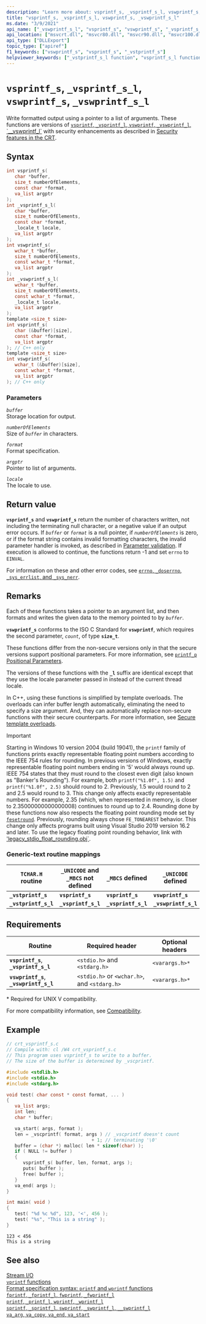 ```yaml
---
description: "Learn more about: vsprintf_s, _vsprintf_s_l, vswprintf_s, _vswprintf_s_l"
title: "vsprintf_s, _vsprintf_s_l, vswprintf_s, _vswprintf_s_l"
ms.date: "3/9/2021"
api_name: ["_vswprintf_s_l", "vsprintf_s", "vswprintf_s", "_vsprintf_s_l"]
api_location: ["msvcrt.dll", "msvcr80.dll", "msvcr90.dll", "msvcr100.dll", "msvcr100_clr0400.dll", "msvcr110.dll", "msvcr110_clr0400.dll", "msvcr120.dll", "msvcr120_clr0400.dll", "ucrtbase.dll", "ntoskrnl.exe"]
api_type: ["DLLExport"]
topic_type: ["apiref"]
f1_keywords: ["vswprintf_s", "vsprintf_s", "_vstprintf_s"]
helpviewer_keywords: ["_vstprintf_s_l function", "vsprintf_s_l function", "_vstprintf_s function", "vswprintf_s function", "vstprintf_s function", "vstprintf_s_l function", "vswprintf_s_l function", "vsprintf_s function", "_vsprintf_s_l function", "formatted text [C++]", "_vswprintf_s_l function"]
---
```

# `vsprintf_s`, `_vsprintf_s_l`, `vswprintf_s`, `_vswprintf_s_l`

Write formatted output using a pointer to a list of arguments. These functions are versions of [`vsprintf`, `_vsprintf_l`, `vswprintf`, `_vswprintf_l`, \`__vswprintf_l`](vsprintf-vsprintf-l-vswprintf-vswprintf-l-vswprintf-l.md) with security enhancements as described in [Security features in the CRT](../security-features-in-the-crt.md).

## Syntax

```C
int vsprintf_s(
   char *buffer,
   size_t numberOfElements,
   const char *format,
   va_list argptr
);
int _vsprintf_s_l(
   char *buffer,
   size_t numberOfElements,
   const char *format,
   _locale_t locale,
   va_list argptr
);
int vswprintf_s(
   wchar_t *buffer,
   size_t numberOfElements,
   const wchar_t *format,
   va_list argptr
);
int _vswprintf_s_l(
   wchar_t *buffer,
   size_t numberOfElements,
   const wchar_t *format,
   _locale_t locale,
   va_list argptr
);
template <size_t size>
int vsprintf_s(
   char (&buffer)[size],
   const char *format,
   va_list argptr
); // C++ only
template <size_t size>
int vswprintf_s(
   wchar_t (&buffer)[size],
   const wchar_t *format,
   va_list argptr
); // C++ only
```

### Parameters

*`buffer`*\
Storage location for output.

*`numberOfElements`*\
Size of *`buffer`* in characters.

*`format`*\
Format specification.

*`argptr`*\
Pointer to list of arguments.

*`locale`*\
The locale to use.

## Return value

**`vsprintf_s`** and **`vswprintf_s`** return the number of characters written, not including the terminating null character, or a negative value if an output error occurs. If *`buffer`* or *`format`* is a null pointer, if *`numberOfElements`* is zero, or if the format string contains invalid formatting characters, the invalid parameter handler is invoked, as described in [Parameter validation](../parameter-validation.md). If execution is allowed to continue, the functions return -1 and set `errno` to `EINVAL`.

For information on these and other error codes, see [`errno`, `_doserrno`, `_sys_errlist`, and `_sys_nerr`](../errno-doserrno-sys-errlist-and-sys-nerr.md).

## Remarks

Each of these functions takes a pointer to an argument list, and then formats and writes the given data to the memory pointed to by *`buffer`*.

**`vswprintf_s`** conforms to the ISO C Standard for **`vswprintf`**, which requires the second parameter, *`count`*, of type **`size_t`**.

These functions differ from the non-secure versions only in that the secure versions support positional parameters. For more information, see [`printf_p` Positional Parameters](../printf-p-positional-parameters.md).

The versions of these functions with the **`_l`** suffix are identical except that they use the locale parameter passed in instead of the current thread locale.

In C++, using these functions is simplified by template overloads. The overloads can infer buffer length automatically, eliminating the need to specify a size argument. And, they can automatically replace non-secure functions with their secure counterparts. For more information, see [Secure template overloads](../secure-template-overloads.md).

> [!IMPORTANT]
> Starting in Windows 10 version 2004 (build 19041), the `printf` family of functions prints exactly representable floating point numbers according to the IEEE 754 rules for rounding. In previous versions of Windows, exactly representable floating point numbers ending in '5' would always round up. IEEE 754 states that they must round to the closest even digit (also known as "Banker's Rounding"). For example, both `printf("%1.0f", 1.5)` and `printf("%1.0f", 2.5)` should round to 2. Previously, 1.5 would round to 2 and 2.5 would round to 3. This change only affects exactly representable numbers. For example, 2.35 (which, when represented in memory, is closer to 2.35000000000000008) continues to round up to 2.4. Rounding done by these functions now also respects the floating point rounding mode set by [`fesetround`](fegetround-fesetround2.md). Previously, rounding always chose `FE_TONEAREST` behavior. This change only affects programs built using Visual Studio 2019 version 16.2 and later. To use the legacy floating point rounding behavior, link with ['legacy_stdio_float_rounding.obj`](../link-options.md).

### Generic-text routine mappings

|`TCHAR.H` routine|`_UNICODE` and `_MBCS` not defined|`_MBCS` defined|`_UNICODE` defined|
|---------------------|------------------------------------|--------------------|-----------------------|
|**`_vstprintf_s`**|**`vsprintf_s`**|**`vsprintf_s`**|**`vswprintf_s`**|
|**`_vstprintf_s_l`**|**`_vsprintf_s_l`**|**`_vsprintf_s_l`**|**`_vswprintf_s_l`**|

## Requirements

|Routine|Required header|Optional headers|
|-------------|---------------------|----------------------|
|**`vsprintf_s`**, **`_vsprintf_s_l`**|`<stdio.h>` and `<stdarg.h>`|`<varargs.h>*`|
|**`vswprintf_s`**, **`_vswprintf_s_l`**|`<stdio.h>` or `<wchar.h>`, and `<stdarg.h>`|`<varargs.h>*`|

\* Required for UNIX V compatibility.

For more compatibility information, see [Compatibility](../compatibility.md).

## Example

```C
// crt_vsprintf_s.c
// Compile with: cl /W4 crt_vsprintf_s.c
// This program uses vsprintf_s to write to a buffer.
// The size of the buffer is determined by _vscprintf.

#include <stdlib.h>
#include <stdio.h>
#include <stdarg.h>

void test( char const * const format, ... )
{
   va_list args;
   int len;
   char * buffer;

   va_start( args, format );
   len = _vscprintf( format, args ) // _vscprintf doesn't count
                               + 1; // terminating '\0'
   buffer = (char *) malloc( len * sizeof(char) );
   if ( NULL != buffer )
   {
      vsprintf_s( buffer, len, format, args );
      puts( buffer );
      free( buffer );
   }
   va_end( args );
}

int main( void )
{
   test( "%d %c %d", 123, '<', 456 );
   test( "%s", "This is a string" );
}
```

```Output
123 < 456
This is a string
```

## See also

[Stream I/O](../stream-i-o.md)\
[`vprintf` functions](../vprintf-functions.md)\
[Format specification syntax: `printf` and `wprintf` functions](../format-specification-syntax-printf-and-wprintf-functions.md)\
[`fprintf`, `_fprintf_l`, `fwprintf`, `_fwprintf_l`](fprintf-fprintf-l-fwprintf-fwprintf-l.md)\
[`printf`, `_printf_l`, `wprintf`, `_wprintf_l`](printf-printf-l-wprintf-wprintf-l.md)\
[`sprintf`, `_sprintf_l`, `swprintf`, `_swprintf_l`, `__swprintf_l`](sprintf-sprintf-l-swprintf-swprintf-l-swprintf-l.md)\
[`va_arg`, `va_copy`, `va_end`, `va_start`](va-arg-va-copy-va-end-va-start.md)
